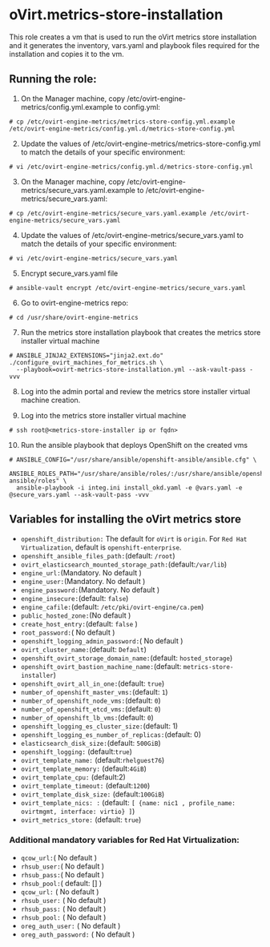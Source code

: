 # oVirt.metrics-store-installation

This role creates a vm that is used to run the oVirt metrics store
installation and it generates the inventory, vars.yaml and playbook files
required for the installation and copies it to the vm.

## Running the role:

1. On the Manager machine, copy /etc/ovirt-engine-metrics/config.yml.example to config.yml:
```
# cp /etc/ovirt-engine-metrics/metrics-store-config.yml.example /etc/ovirt-engine-metrics/config.yml.d/metrics-store-config.yml
```
2. Update the values of /etc/ovirt-engine-metrics/metrics-store-config.yml to match the details of your specific environment:
```
# vi /etc/ovirt-engine-metrics/config.yml.d/metrics-store-config.yml
```

3. On the Manager machine, copy /etc/ovirt-engine-metrics/secure_vars.yaml.example to /etc/ovirt-engine-metrics/secure_vars.yaml:
```
# cp /etc/ovirt-engine-metrics/secure_vars.yaml.example /etc/ovirt-engine-metrics/secure_vars.yaml
```

4. Update the values of /etc/ovirt-engine-metrics/secure_vars.yaml to match the details of your specific environment:
```
# vi /etc/ovirt-engine-metrics/secure_vars.yaml
```

5. Encrypt secure_vars.yaml file
```
# ansible-vault encrypt /etc/ovirt-engine-metrics/secure_vars.yaml
```

6. Go to ovirt-engine-metrics repo:
```
# cd /usr/share/ovirt-engine-metrics
```

7. Run the metrics store installation playbook that creates the metrics store installer virtual machine
```
# ANSIBLE_JINJA2_EXTENSIONS="jinja2.ext.do" ./configure_ovirt_machines_for_metrics.sh \
  --playbook=ovirt-metrics-store-installation.yml --ask-vault-pass -vvv
```

8. Log into the admin portal and review the metrics store installer virtual machine creation.

9. Log into the metrics store installer virtual machine
```
# ssh root@<metrics-store-installer ip or fqdn>
```

10. Run the ansible playbook that deploys OpenShift on the created vms

```
# ANSIBLE_CONFIG="/usr/share/ansible/openshift-ansible/ansible.cfg" \
  ANSIBLE_ROLES_PATH="/usr/share/ansible/roles/:/usr/share/ansible/openshift-ansible/roles" \
  ansible-playbook -i integ.ini install_okd.yaml -e @vars.yaml -e @secure_vars.yaml --ask-vault-pass -vvv
```

## Variables for installing the oVirt metrics store

- `openshift_distribution:`
   The default for `oVirt` is `origin`.
   For `Red Hat Virtualization`, default is `openshift-enterprise`.
- `openshift_ansible_files_path:`(default: `/root`)
- `ovirt_elasticsearch_mounted_storage_path:`(default:`/var/lib`)
- `engine_url:`(Mandatory. No default )
- `engine_user:`(Mandatory. No default )
- `engine_password:`(Mandatory. No default )
- `engine_insecure:`(default: `false`)
- `engine_cafile:`(default: `/etc/pki/ovirt-engine/ca.pem`)
- `public_hosted_zone:`(No default )
- `create_host_entry:`(default: `false` )
- `root_password:`( No default )
- `openshift_logging_admin_password:`( No default )
- `ovirt_cluster_name:`(default: `Default`)
- `openshift_ovirt_storage_domain_name:`(default: `hosted_storage`)
- `openshift_ovirt_bastion_machine_name:`(default: `metrics-store-installer`)
- `openshift_ovirt_all_in_one:`(default: `true`)
- `number_of_openshift_master_vms:`(default: `1`)
- `number_of_openshift_node_vms:`(default: `0`)
- `number_of_openshift_etcd_vms:`(default: `0`)
- `number_of_openshift_lb_vms:`(default: `0`)
- `openshift_logging_es_cluster_size:`(default: 1)
- `openshift_logging_es_number_of_replicas:`(default: 0)
- `elasticsearch_disk_size:`(default: `500GiB`)
- `openshift_logging:` (default:`true`)
- `ovirt_template_name:` (default:`rhelguest76`)
- `ovirt_template_memory:` (default:`4GiB`)
- `ovirt_template_cpu:` (default:2)
- `ovirt_template_timeout:` (default:`1200`)
- `ovirt_template_disk_size:` (default:`100GiB`)
- `ovirt_template_nics: :` (default: `[ {name: nic1 , profile_name: ovirtmgmt, interface: virtio} ]`)
- `ovirt_metrics_store:` (default: `true`)

### Additional mandatory variables for Red Hat Virtualization:

- `qcow_url:`( No default )
- `rhsub_user:`( No default )
- `rhsub_pass:`( No default )
- `rhsub_pool:`( default: [] )
- `qcow_url:` ( No default )
- `rhsub_user:` ( No default )
- `rhsub_pass:` ( No default )
- `rhsub_pool:` ( No default )
- `oreg_auth_user:` ( No default )
- `oreg_auth_password:` ( No default )
